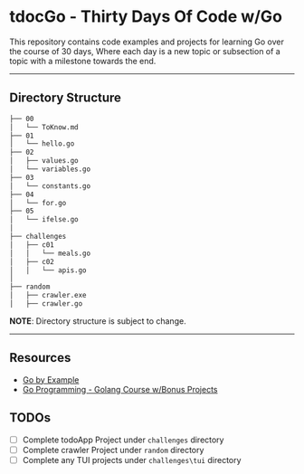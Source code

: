 # tdocGo - Thirty Days Of Code w/Go

This repository contains code examples and projects for learning Go over the course of 30 days,
Where each day is a new topic or subsection of a topic with a milestone towards the end.

---
## Directory Structure
```bash
├── 00
│   └── ToKnow.md
├── 01
│   └── hello.go
├── 02
│   ├── values.go
│   └── variables.go
├── 03
│   └── constants.go
├── 04
│   └── for.go
├── 05
│   └── ifelse.go
│
├── challenges
│   ├── c01
│   │   └── meals.go
│   ├── c02
│   │   └── apis.go
│ 
├── random
│   ├── crawler.exe
│   ├── crawler.go
```
**NOTE**: Directory structure is subject to change.

---
## Resources

- [Go by Example](https://gobyexample.com)
- [Go Programming - Golang Course w/Bonus Projects](https://www.youtube.com/watch?v=un6ZyFkqFKo&ab_channel=freeCodeCamp.org)

## TODOs

- [ ] Complete todoApp Project under `challenges` directory
- [ ] Complete crawler Project under `random` directory
- [ ] Complete any TUI projects under `challenges\tui` directory